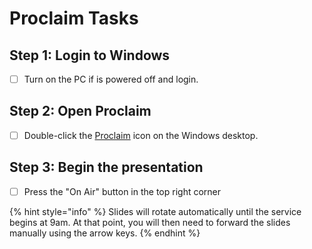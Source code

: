 # Proclaim Tasks

## Step 1: Login to Windows

* [ ] Turn on the PC if is powered off and login.

## Step 2: Open Proclaim

* [ ] Double-click the [Proclaim](../user-guides/proclaim.md) icon on the Windows desktop.

## Step 3: Begin the presentation

* [ ] Press the "On Air" button in the top right corner

{% hint style="info" %}
Slides will rotate automatically until the service begins at 9am. At that point, you will then need to forward the slides manually using the arrow keys.
{% endhint %}

